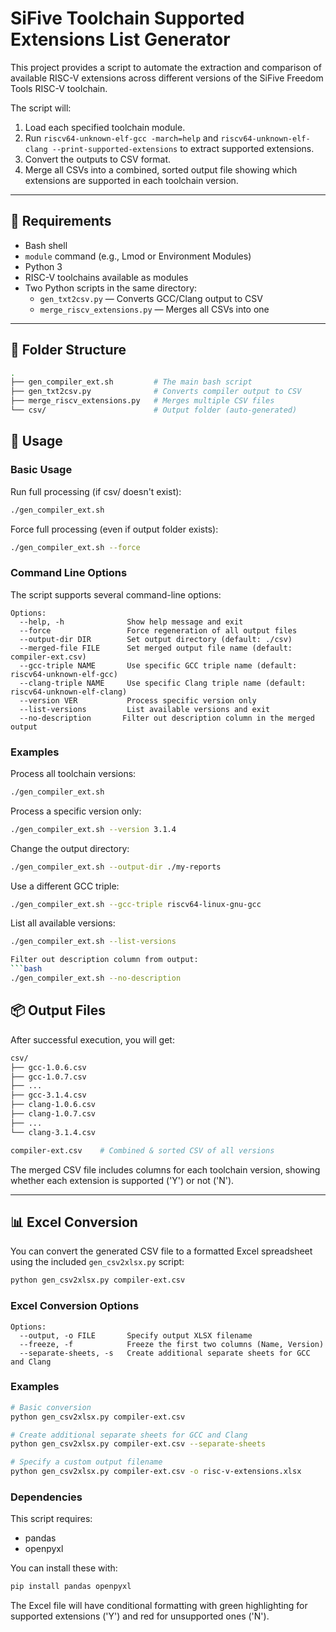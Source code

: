 # SiFive Toolchain Supported Extensions List Generator

This project provides a script to automate the extraction and comparison of available RISC-V extensions across different versions of the SiFive Freedom Tools RISC-V toolchain.

The script will:
1. Load each specified toolchain module.
2. Run `riscv64-unknown-elf-gcc -march=help` and `riscv64-unknown-elf-clang --print-supported-extensions` to extract supported extensions.
3. Convert the outputs to CSV format.
4. Merge all CSVs into a combined, sorted output file showing which extensions are supported in each toolchain version.

---

## 🔧 Requirements

- Bash shell
- `module` command (e.g., Lmod or Environment Modules)
- Python 3
- RISC-V toolchains available as modules
- Two Python scripts in the same directory:
  - `gen_txt2csv.py` — Converts GCC/Clang output to CSV
  - `merge_riscv_extensions.py` — Merges all CSVs into one

---

## 📁 Folder Structure

```bash
.
├── gen_compiler_ext.sh         # The main bash script
├── gen_txt2csv.py              # Converts compiler output to CSV
├── merge_riscv_extensions.py   # Merges multiple CSV files
└── csv/                        # Output folder (auto-generated)
```

## 🚀 Usage

### Basic Usage

Run full processing (if csv/ doesn't exist):
```bash
./gen_compiler_ext.sh
```

Force full processing (even if output folder exists):
```bash
./gen_compiler_ext.sh --force
```

### Command Line Options

The script supports several command-line options:

```
Options:
  --help, -h              Show help message and exit
  --force                 Force regeneration of all output files
  --output-dir DIR        Set output directory (default: ./csv)
  --merged-file FILE      Set merged output file name (default: compiler-ext.csv)
  --gcc-triple NAME       Use specific GCC triple name (default: riscv64-unknown-elf-gcc)
  --clang-triple NAME     Use specific Clang triple name (default: riscv64-unknown-elf-clang)
  --version VER           Process specific version only
  --list-versions         List available versions and exit
  --no-description       Filter out description column in the merged output
```

### Examples

Process all toolchain versions:
```bash
./gen_compiler_ext.sh
```

Process a specific version only:
```bash
./gen_compiler_ext.sh --version 3.1.4
```

Change the output directory:
```bash
./gen_compiler_ext.sh --output-dir ./my-reports
```

Use a different GCC triple:
```bash
./gen_compiler_ext.sh --gcc-triple riscv64-linux-gnu-gcc
```

List all available versions:
```bash
./gen_compiler_ext.sh --list-versions

Filter out description column from output:
```bash
./gen_compiler_ext.sh --no-description
```

## 📦 Output Files

After successful execution, you will get:

```bash
csv/
├── gcc-1.0.6.csv
├── gcc-1.0.7.csv
├── ...
├── gcc-3.1.4.csv
├── clang-1.0.6.csv
├── clang-1.0.7.csv
├── ...
└── clang-3.1.4.csv

compiler-ext.csv    # Combined & sorted CSV of all versions
```

The merged CSV file includes columns for each toolchain version, showing whether each extension is supported ('Y') or not ('N').

---

## 📊 Excel Conversion

You can convert the generated CSV file to a formatted Excel spreadsheet using the included `gen_csv2xlsx.py` script:

```bash
python gen_csv2xlsx.py compiler-ext.csv
```

### Excel Conversion Options

```
Options:
  --output, -o FILE       Specify output XLSX filename
  --freeze, -f            Freeze the first two columns (Name, Version)
  --separate-sheets, -s   Create additional separate sheets for GCC and Clang
```

### Examples

```bash
# Basic conversion
python gen_csv2xlsx.py compiler-ext.csv

# Create additional separate sheets for GCC and Clang
python gen_csv2xlsx.py compiler-ext.csv --separate-sheets

# Specify a custom output filename
python gen_csv2xlsx.py compiler-ext.csv -o risc-v-extensions.xlsx
```

### Dependencies

This script requires:
- pandas
- openpyxl

You can install these with:

```bash
pip install pandas openpyxl
```

The Excel file will have conditional formatting with green highlighting for supported extensions ('Y') and red for unsupported ones ('N').



